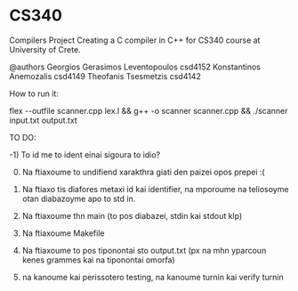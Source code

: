 # CS340
Compilers Project
Creating a C compiler in C++ for CS340 course at University of Crete.

@authors      Georgios Gerasimos Leventopoulos csd4152     Konstantinos Anemozalis csd4149   Theofanis Tsesmetzis csd4142

How to run it:

flex --outfile scanner.cpp lex.l && g++ -o scanner scanner.cpp && ./scanner input.txt output.txt

TO DO:

-1) To id me to ident einai sigoura to idio?

0) Na ftiaxoume to undifiend xarakthra giati den paizei opos prepei :(

1) Na ftiaxo tis diafores metaxi id kai identifier, na mporoume na teliosoyme otan diabazoyme apo to std in.

2) Na ftiaxoume thn main (to pos diabazei, stdin kai stdout klp)

3) Na ftiaxoume Makefile

4) Na ftiaxoume to pos tiponontai sto output.txt (px na mhn yparcoun kenes grammes kai na tiponontai omorfa)

5) na kanoume kai perissotero testing, na kanoume turnin kai verify turnin